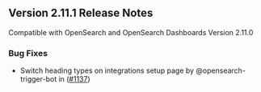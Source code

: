 ## Version 2.11.1 Release Notes

Compatible with OpenSearch and OpenSearch Dashboards Version 2.11.0

### Bug Fixes

- Switch heading types on integrations setup page by @opensearch-trigger-bot in ([#1137](https://github.com/opensearch-project/dashboards-observability/pull/1137))
